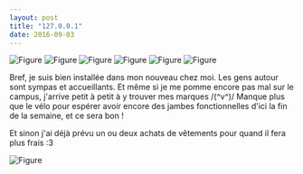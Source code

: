 ```yaml
---
layout: post
title: "127.0.0.1"
date: 2016-09-03
---
```


![Figure](/tiny-blog/assets/posts/2016-09-08-127.0.0.1/day1_1.png)
![Figure](/tiny-blog/assets/posts/2016-09-08-127.0.0.1/day1_2.png)
![Figure](/tiny-blog/assets/posts/2016-09-08-127.0.0.1/day1_3.0.png)
![Figure](/tiny-blog/assets/posts/2016-09-08-127.0.0.1/home.png)
![Figure](/tiny-blog/assets/posts/2016-09-08-127.0.0.1/day1_3.1.png)
![Figure](/tiny-blog/assets/posts/2016-09-08-127.0.0.1/day1_4.png)

Bref, je suis bien installée dans mon nouveau chez moi. Les gens autour sont sympas et accueillants. Et même si je me pomme encore pas mal sur le campus, j'arrive petit à petit à y trouver mes marques /(^v^)/ Manque plus que le vélo pour espérer avoir encore des jambes fonctionnelles d'ici la fin de la semaine, et ce sera bon !

Et sinon j'ai déjà prévu un ou deux achats de vêtements pour quand il fera plus frais :3

![Figure](/tiny-blog/assets/posts/2016-09-08-127.0.0.1/thu_clothes.png)